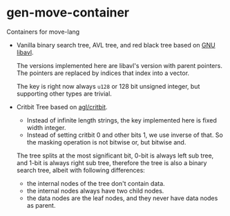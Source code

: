 # gen-move-container

Containers for move-lang

- Vanilla binary search tree, AVL tree, and red black tree based on [GNU libavl](https://adtinfo.org).

  The versions implemented here are libavl's version with parent pointers. The pointers are replaced by indices that index into a vector.

  The key is right now always `u128` or 128 bit unsigned integer, but supporting other types are trivial.

- Critbit Tree based on [agl/critbit](http://github.com/agl/critbit).

  - Instead of infinite length strings, the key implemented here is fixed width integer.
  - Instead of setting critbit 0 and other bits 1, we use inverse of that. So the masking operation is not bitwise or, but bitwise and.

  The tree splits at the most significant bit, 0-bit is always left sub tree, and 1-bit is always right sub tree, therefore the tree is also a binary search tree, albeit with following differences:

  - the internal nodes of the tree don't contain data.
  - the internal nodes always have two child nodes.
  - the data nodes are the leaf nodes, and they never have data nodes as parent.
